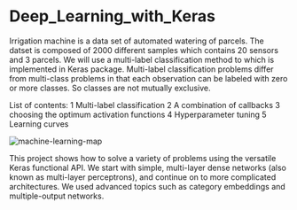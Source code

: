 

# Deep_Learning_with_Keras
Irrigation machine is a data set of automated watering of parcels. The datset is composed of 2000 different samples which contains 20 sensors and 3 parcels. We will use a multi-label classification method to which is implemented in Keras package. 
Multi-label classification problems differ from multi-class problems in that each observation can be labeled with zero or more classes. So classes are not mutually exclusive.

List of contents:
1  Multi-label classification
2  A combination of callbacks
3  choosing the optimum activation functions
4  Hyperparameter tuning
5  Learning curves




![machine-learning-map](https://user-images.githubusercontent.com/52033681/79115954-81cd6500-7d87-11ea-9470-e0b930cbe7a8.png)

This project shows how to solve a variety of problems using the versatile Keras functional API. We start with simple, multi-layer dense networks (also known as multi-layer perceptrons), and continue on to more complicated architectures.  We used advanced topics such as category embeddings and multiple-output networks.
